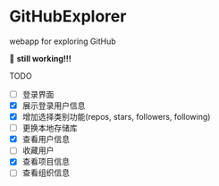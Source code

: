 # GitHubExplorer
webapp for exploring GitHub

:construction: **still working!!!**

TODO

- [ ] 登录界面
- [x] 展示登录用户信息
- [x] 增加选择类别功能(repos, stars, followers, following)
- [ ] 更换本地存储库
- [x] 查看用户信息
- [ ] 收藏用户
- [x] 查看项目信息
- [ ] 查看组织信息

